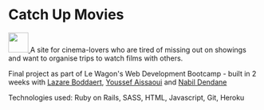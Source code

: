 <h1>Catch Up Movies</h1>

<a href="https://www.catchupmovies.xyz/">
  <img src="https://www.catchupmovies.xyz/assets/logo-purple-0fef42109d0023748ae2944978111d39b6b02fa503cc664ed20c478cbc3948a8.png" style="width: 40px;">
</a> A site for cinema-lovers who are tired of missing out on showings and want to organise trips to watch films with others.


Final project as part of Le Wagon's Web Development Bootcamp - built in 2 weeks with <a href="https://github.com/LazareBoddaert">Lazare Boddaert</a>, <a href="https://github.com/Whali00">Youssef Aissaoui</a> and <a href="https://github.com/midisport">Nabil Dendane</a>

Technologies used: Ruby on Rails, SASS, HTML, Javascript, Git, Heroku
